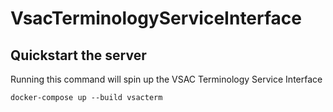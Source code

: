 # VsacTerminologyServiceInterface
## Quickstart the server
Running this command will spin up the VSAC Terminology Service Interface
```commandline
docker-compose up --build vsacterm
```